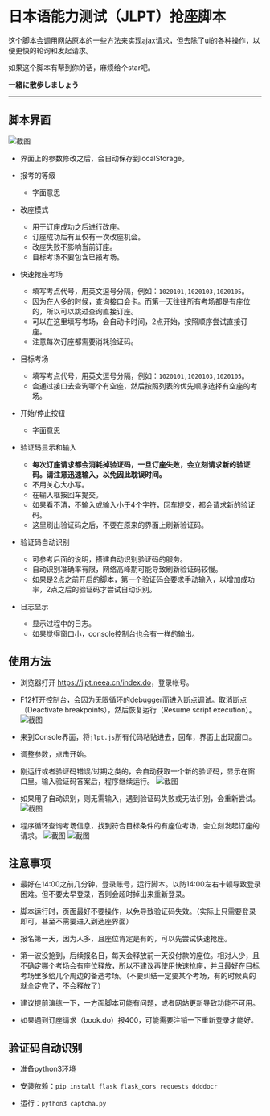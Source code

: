 # 日本语能力测试（JLPT）抢座脚本

这个脚本会调用网站原本的一些方法来实现ajax请求，但去除了ui的各种操作，以便更快的轮询和发起请求。

如果这个脚本有帮到你的话，麻烦给个star吧。

**一緒に散歩しましょう**

---

## 脚本界面

![截图](screenshot/ui-1.png)

- 界面上的参数修改之后，会自动保存到localStorage。

- 报考的等级
    - 字面意思

- 改座模式
    - 用于订座成功之后进行改座。
    - 订座成功后有且仅有一次改座机会。
    - 改座失败不影响当前订座。
    - 目标考场不要包含已报考场。

- 快速抢座考场
    - 填写考点代号，用英文逗号分隔，例如：`1020101,1020103,1020105`。
    - 因为在人多的时候，查询接口会卡。而第一天往往所有考场都是有座位的，所以可以跳过查询直接订座。
    - 可以在这里填写考场，会自动卡时间，2点开始，按照顺序尝试直接订座。
    - 注意每次订座都需要消耗验证码。

- 目标考场
    - 填写考点代号，用英文逗号分隔，例如：`1020101,1020103,1020105`。
    - 会通过接口去查询哪个有空座，然后按照列表的优先顺序选择有空座的考场。

- 开始/停止按钮
    - 字面意思

- 验证码显示和输入
    - **每次订座请求都会消耗掉验证码，一旦订座失败，会立刻请求新的验证码。请注意迅速输入，以免因此耽误时间。**
    - 不用关心大小写。
    - 在输入框按回车提交。
    - 如果看不清，不输入或输入小于4个字符，回车提交，都会请求新的验证码。
    - 这里刷出验证码之后，不要在原来的界面上刷新验证码。

- 验证码自动识别
    - 可参考后面的说明，搭建自动识别验证码的服务。
    - 自动识别准确率有限，网络高峰期可能导致刷新验证码较慢。
    - 如果是2点之前开启的脚本，第一个验证码会要求手动输入，以增加成功率，2点之后的验证码才尝试自动识别。

- 日志显示
    - 显示过程中的日志。
    - 如果觉得窗口小，console控制台也会有一样的输出。

## 使用方法

- 浏览器打开 <https://jlpt.neea.cn/index.do>，登录帐号。

- F12打开控制台，会因为无限循环的debugger而进入断点调试。取消断点（Deactivate breakpoints），然后恢复运行（Resume script execution）。
    ![截图](screenshot/debug.png)

- 来到Console界面，将`jlpt.js`所有代码粘贴进去，回车，界面上出现窗口。

- 调整参数，点击开始。

- 刚运行或者验证码错误/过期之类的，会自动获取一个新的验证码，显示在窗口里。输入验证码答案后，程序继续运行。
    ![截图](screenshot/ui-2.png)

- 如果用了自动识别，则无需输入，遇到验证码失败或无法识别，会重新尝试。
    ![截图](screenshot/ui-3.png)


- 程序循环查询考场信息，找到符合目标条件的有座位考场，会立刻发起订座的请求。
    ![截图](screenshot/ui-4.png)
    ![截图](screenshot/success.jpg)

## 注意事项

- 最好在14:00之前几分钟，登录账号，运行脚本。以防14:00左右卡顿导致登录困难。但不要太早登录，否则会超时掉出来重新登录。

- 脚本运行时，页面最好不要操作，以免导致验证码失效。（实际上只需要登录即可，甚至不需要进入到选座界面）

- 报名第一天，因为人多，且座位肯定是有的，可以先尝试快速抢座。

- 第一波没抢到，后续报名日，每天会释放前一天没付款的座位。相对人少，且不确定哪个考场会有座位释放，所以不建议再使用快速抢座，并且最好在目标考场里多给几个周边的备选考场。（不要纠结一定要某个考场，有的时候真的就全定完了，不会释放了）

- 建议提前演练一下，一方面脚本可能有问题，或者网站更新导致功能不可用。

- 如果遇到订座请求（book.do）报400，可能需要注销一下重新登录才能好。

## 验证码自动识别

- 准备python3环境

- 安装依赖：`pip install flask flask_cors requests ddddocr`

- 运行：`python3 captcha.py`